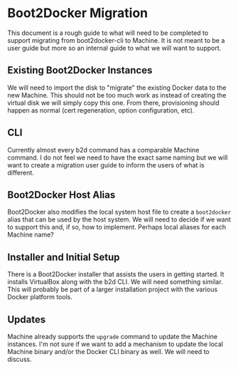 <!--[metadata]>
+++
draft=true
title = "Docker Machine"
description = "machine"
keywords = ["machine, orchestration, install, installation, docker, documentation"]
[menu.main]
parent="mn_install"
+++
<![end-metadata]-->

# Boot2Docker Migration

This document is a rough guide to what will need to be completed to support
migrating from boot2docker-cli to Machine.  It is not meant to be a user guide
but more so an internal guide to what we will want to support.

## Existing Boot2Docker Instances

We will need to import the disk to "migrate" the existing Docker data to the
new Machine.  This should not be too much work as instead of creating the 
virtual disk we will simply copy this one.  From there, provisioning should
happen as normal (cert regeneration, option configuration, etc).

## CLI

Currently almost every b2d command has a comparable Machine command.  I do not
feel we need to have the exact same naming but we will want to create a 
migration user guide to inform the users of what is different.

## Boot2Docker Host Alias

Boot2Docker also modifies the local system host file to create a `boot2docker`
alias that can be used by the host system.  We will need to decide if we want
to support this and, if so, how to implement.  Perhaps local aliases for each
Machine name?

## Installer and Initial Setup

There is a Boot2Docker installer that assists the users in getting started.
It installs VirtualBox along with the b2d CLI.  We will need something similar.
This will probably be part of a larger installation project with the various
Docker platform tools.

## Updates

Machine already supports the `upgrade` command to update the Machine instances.
I'm not sure if we want to add a mechanism to update the local Machine binary
and/or the Docker CLI binary as well.  We will need to discuss.

